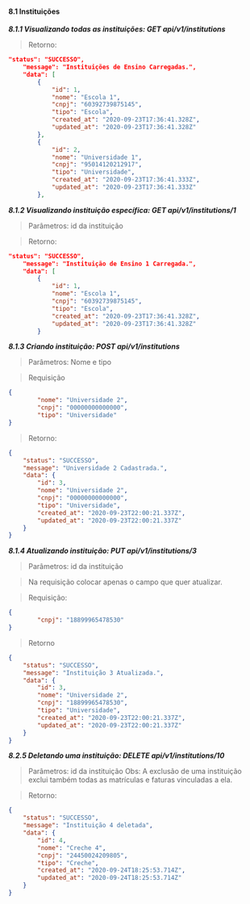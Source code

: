 #### 8.1 Instituições

  ***8.1.1 Visualizando todas as instituições: GET api/v1/institutions***

>   Retorno:

```json
"status": "SUCCESSO",
    "message": "Instituições de Ensino Carregadas.",
    "data": [
        {
            "id": 1,
            "nome": "Escola 1",
            "cnpj": "60392739875145",
            "tipo": "Escola",
            "created_at": "2020-09-23T17:36:41.328Z",
            "updated_at": "2020-09-23T17:36:41.328Z"
        },
        {
            "id": 2,
            "nome": "Universidade 1",
            "cnpj": "95014120212917",
            "tipo": "Universidade",
            "created_at": "2020-09-23T17:36:41.333Z",
            "updated_at": "2020-09-23T17:36:41.333Z"
        },

```


  ***8.1.2 Visualizando instituição específica: GET api/v1/institutions/1***

>   Parâmetros: id da instituição 

>   Retorno: 

```json
"status": "SUCCESSO",
    "message": "Instituição de Ensino 1 Carregada.",
    "data": [
        {
            "id": 1,
            "nome": "Escola 1",
            "cnpj": "60392739875145",
            "tipo": "Escola",
            "created_at": "2020-09-23T17:36:41.328Z",
            "updated_at": "2020-09-23T17:36:41.328Z"
        }
```

  ***8.1.3 Criando instituição: POST api/v1/institutions***

>   Parâmetros: Nome e tipo

>   Requisição

```json
{
        "nome": "Universidade 2",
        "cnpj": "00000000000000",
        "tipo": "Universidade"
}
```
>   Retorno:

```json
{
    "status": "SUCCESSO",
    "message": "Universidade 2 Cadastrada.",
    "data": {
        "id": 3,
        "nome": "Universidade 2",
        "cnpj": "00000000000000",
        "tipo": "Universidade",
        "created_at": "2020-09-23T22:00:21.337Z",
        "updated_at": "2020-09-23T22:00:21.337Z"
    }
}
```

  ***8.1.4 Atualizando instituição: PUT api/v1/institutions/3***

>   Parâmetros: id da instituição

>   Na requisição colocar apenas o campo que quer atualizar.

>   Requisição:

```json
{
        "cnpj": "18899965478530"
}
```
>   Retorno

```json
{
    "status": "SUCCESSO",
    "message": "Instituição 3 Atualizada.",
    "data": {
        "id": 3,
        "nome": "Universidade 2",
        "cnpj": "18899965478530",
        "tipo": "Universidade",
        "created_at": "2020-09-23T22:00:21.337Z",
        "updated_at": "2020-09-23T22:00:21.337Z"
    }
}
```

  ***8.2.5 Deletando uma instituição: DELETE api/v1/institutions/10***

>   Parâmetros: id da instituição
>   Obs: A exclusão de uma instituição exclui também todas as matrículas e faturas vinculadas a ela.

>   Retorno:

```json
{
    "status": "SUCCESSO",
    "message": "Instituição 4 deletada",
    "data": {
        "id": 4,
        "nome": "Creche 4",
        "cnpj": "24450024209805",
        "tipo": "Creche",
        "created_at": "2020-09-24T18:25:53.714Z",
        "updated_at": "2020-09-24T18:25:53.714Z"
    }
}
```